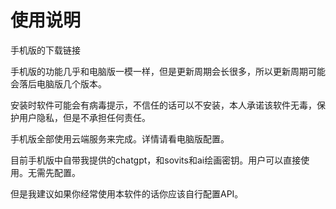 # 使用说明

手机版的下载链接

手机版的功能几乎和电脑版一模一样，但是更新周期会长很多，所以更新周期可能会落后电脑版几个版本。

安装时软件可能会有病毒提示，不信任的话可以不安装，本人承诺该软件无毒，保护用户隐私，但是不承担任何责任。

手机版全部使用云端服务来完成。详情请看电脑版配置。

目前手机版中自带我提供的chatgpt，和sovits和ai绘画密钥。用户可以直接使用。无需先配置。

但是我建议如果你经常使用本软件的话你应该自行配置API。
